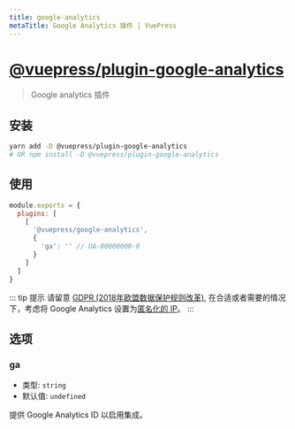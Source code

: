 ```yaml
---
title: google-analytics
metaTitle: Google Analytics 插件 | VuePress
---
```


# [@vuepress/plugin-google-analytics](https://github.com/vuejs/vuepress/tree/master/packages/@vuepress/plugin-google-analytics)

> Google analytics 插件

## 安装

```bash
yarn add -D @vuepress/plugin-google-analytics
# OR npm install -D @vuepress/plugin-google-analytics
```

## 使用

```javascript
module.exports = {
  plugins: [
    [
      '@vuepress/google-analytics',
      {
        'ga': '' // UA-00000000-0
      }
    ]
  ]
}
```

::: tip 提示
请留意 [GDPR (2018年欧盟数据保护规则改革)](https://ec.europa.eu/commission/priorities/justice-and-fundamental-rights/data-protection/2018-reform-eu-data-protection-rules_en), 在合适或者需要的情况下，考虑将 Google Analytics 设置为[匿名化的 IP](https://support.google.com/analytics/answer/2763052?hl=zh-Hans)。
:::

## 选项

### ga

- 类型: `string`
- 默认值: `undefined`

提供 Google Analytics ID 以启用集成。
